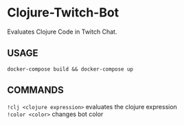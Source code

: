 # Clojure-Twitch-Bot

Evaluates Clojure Code in Twitch Chat.  

## USAGE
```docker-compose build && docker-compose up```

## COMMANDS
```!clj <clojure expression>``` evaluates the clojure expression  
```!color <color>``` changes bot color  
